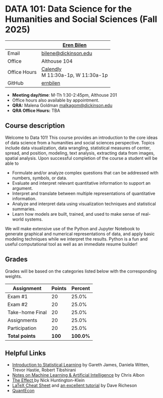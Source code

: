 # DATA 101: Data Science for the Humanities and Social Sciences (Fall 2025) #

|  | [Eren Bilen](http://ernbilen.github.io) |
|--------------|--------------------------------------------------------------|
| Email | [bilene@dickinson.edu](mailto:bilene@dickinson.edu) |
| Office | Althouse 104 |
| Office Hours | [Calendly](https://calendly.com/bilene/office-meeting) <br> M 11:30a-1p, W 11:30a-1p |
| GitHub | [ernbilen](https://github.com/ernbilen) |

* **Meeting day/time**: M-Th 1:30-2:45pm, Althouse 201
* Office hours also available by appointment.
* **QRA:** Malena Goldman [malkagom@dickinson.edu](mailto:malkagom@dickinson.edu)
* **QRA Office Hours:** TBA

## Course description ##

Welcome to Data 101! This course provides an introduction to the core ideas of data science from a humanities and social sciences perspective. Topics include data visualization, data wrangling, statistical measures of center, spread, and position, modeling, text analysis, extracting data from images, spatial analysis. Upon successful completion of the course a student will be able to
* Formulate and/or analyze complex questions that can be addressed with numbers, symbols, or data.
* Evaluate and interpret relevant quantitative information to support an argument.
* Interpret and translate between multiple representations of quantitative information.
* Analyze and interpret data using visualization techniques and statistical summaries.
* Learn how models are built, trained, and used to make sense of real-world systems.

We will make extensive use of the Python and Jupyter Notebook to generate graphical and numerical representations of data, and apply basic modeling techniques while we interpret the results. Python is a fun and useful computational tool as well as an immediate resume builder!

## Grades ##

Grades will be based on the categories listed below with the corresponding weights.

Assignment                   | Points |   Percent  |
-----------------------------|--------|------------|
Exam #1  	         |   20   |    25.0%   |
Exam #2	           |   20   |	   25.0%   |
Take-home Final	   |   20   |	   25.0%   |
Assignments           |   20   |    25.0%   |
Participation           |   20   |    25.0%   |
**Total points**   | **100** | **100.0%** |



## Helpful Links ##

* [Introduction to Statistical Learning](https://hastie.su.domains/ISLR2/ISLRv2_website.pdf) by Gareth James, Daniela Witten, Trevor Hastie, Robert Tibshirani
* [Notes on Machine Learning & Artificial Intelligence](https://chrisalbon.com) by Chris Albon
* [The Effect ](https://theeffectbook.net) by Nick Huntington-Klein
* [LaTeX Cheat Sheet](http://users.dickinson.edu/~richesod/latex/latexcheatsheet.pdf) and [an excellent tutorial](https://www.youtube.com/watch?v=NXW4cbHBthY) by Dave Richeson
* [QuantEcon](https://quantecon.org)
